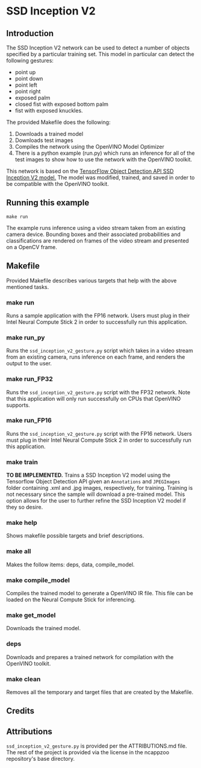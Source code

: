 # SSD Inception V2

## Introduction
The SSD Inception V2 network can be used to detect a number of objects specified by a particular training set. This model in particular can detect the following gestures:
- point up
- point down
- point left
- point right
- exposed palm
- closed fist with exposed bottom palm
- fist with exposed knuckles.

The provided Makefile does the following:
1. Downloads a trained model
2. Downloads test images
3. Compiles the network using the OpenVINO Model Optimizer
4. There is a python example (run.py) which runs an inference for all of the test images to show how to use the network with the OpenVINO toolkit.

This network is based on the [TensorFlow Object Detection API  SSD Inception V2 model.](https://github.com/tensorflow/models/blob/master/research/object_detection/g3doc/detection_model_zoo.md) The model was modified, trained, and saved in order to be compatible with the OpenVINO toolkit.


## Running this example

```
make run
```
The example runs inference using a video stream taken from an existing camera device. Bounding boxes and their associated probabilities and classifications are rendered on frames of the video stream and presented on a OpenCV frame.


## Makefile
Provided Makefile describes various targets that help with the above mentioned tasks.

### make run
Runs a sample application with the FP16 network. Users must plug in their Intel Neural Compute Stick 2 in order to successfully run this application.

### make run_py
Runs the `ssd_inception_v2_gesture.py` script which takes in a video stream from an existing camera, runs inference on each frame, and renders the output to the user.

### make run_FP32
Runs the `ssd_inception_v2_gesture.py` script with the FP32 network. Note that this application will only run successfully on CPUs that OpenVINO supports.

### make run_FP16
Runs the `ssd_inception_v2_gesture.py` script with the FP16 network. Users must plug in their Intel Neural Compute Stick 2 in order to successfully run this application.

### make train
**TO BE IMPLEMENTED.** Trains a SSD Inception V2 model using the Tensorflow Object Detection API given an `Annotations` and `JPEGImages` folder containing .xml and .jpg images, respectively, for training. Training is not necessary since the sample will download a pre-trained model. This option allows for the user to further refine the SSD Inception V2 model if they so desire.

### make help
Shows makefile possible targets and brief descriptions.

### make all
Makes the follow items: deps, data, compile_model.

### make compile_model
Compiles the trained model to generate a OpenVINO IR file.  This file can be loaded on the Neural Compute Stick for inferencing.

### make get_model
Downloads the trained model.

### deps
Downloads and prepares a trained network for compilation with the OpenVINO toolkit.

### make clean
Removes all the temporary and target files that are created by the Makefile.

## Credits

## Attributions
`ssd_inception_v2_gesture.py` is provided per the ATTRIBUTIONS.md file. The rest of the project is provided via the license in the ncappzoo repository's base directory.
